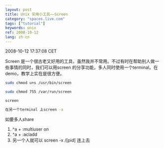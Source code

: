 ```yaml
---
layout: post
title: Unix 实用小工具——Screen
category: "spaces.live.com"
tags: ["tutorial"]
keywords: unix
ref: 2008-10-12
lang: zh-cn
---
```


2008-10-12 17:37:08 CET

Screen 是一个很古老又好用的工具，虽然我并不常用。不过有时在帮助别人做一些事情的同时，我们可以用screen 的分享功能，多人同时使用一个terminal。在demo，教学上实在是很方便。

```bash
sudo chmod u+s /usr/bin/screen

sudo chmod 755 /var/run/screen

screen

在另一个terminal 上screen -x
```

如要多人share
1. ^a + :multiuser on
2. ^a + :acladd 
3. 另一个人就可以 screen -x /[pid] 连上去

